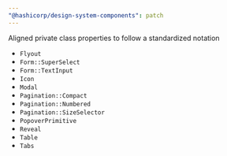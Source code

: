 ```yaml
---
"@hashicorp/design-system-components": patch
---
```


Aligned private class properties to follow a standardized notation
- `Flyout`
- `Form::SuperSelect`
- `Form::TextInput`
- `Icon`
- `Modal`
- `Pagination::Compact`
- `Pagination::Numbered`
- `Pagination::SizeSelector`
- `PopoverPrimitive`
- `Reveal`
- `Table`
- `Tabs`

